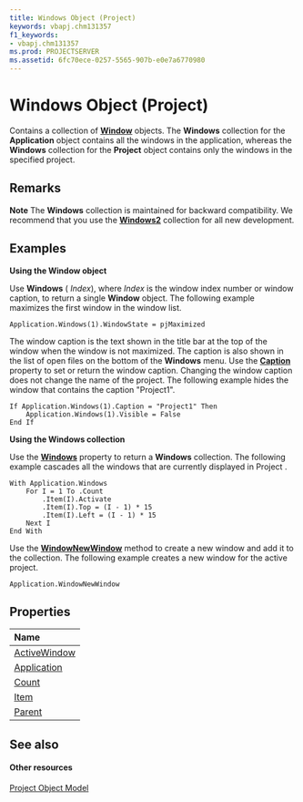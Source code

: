 ```yaml
---
title: Windows Object (Project)
keywords: vbapj.chm131357
f1_keywords:
- vbapj.chm131357
ms.prod: PROJECTSERVER
ms.assetid: 6fc70ece-0257-5565-907b-e0e7a6770980
---
```



# Windows Object (Project)

Contains a collection of  **[Window](window-object-project.md)** objects. The **Windows** collection for the **Application** object contains all the windows in the application, whereas the **Windows** collection for the **Project** object contains only the windows in the specified project.
 


## Remarks


 **Note**  The  **Windows** collection is maintained for backward compatibility. We recommend that you use the **[Windows2](windows2-object-project.md)** collection for all new development.
 


## Examples

 **Using the Window object**
 

 
Use  **Windows** ( _Index_), where  _Index_ is the window index number or window caption, to return a single **Window** object. The following example maximizes the first window in the window list.
 

 



```
Application.Windows(1).WindowState = pjMaximized
```

The window caption is the text shown in the title bar at the top of the window when the window is not maximized. The caption is also shown in the list of open files on the bottom of the  **Windows** menu. Use the **[Caption](application-caption-property-project.md)** property to set or return the window caption. Changing the window caption does not change the name of the project. The following example hides the window that contains the caption "Project1".
 

 



```
If Application.Windows(1).Caption = "Project1" Then  
    Application.Windows(1).Visible = False  
End If
```

 **Using the Windows collection**
 

 
Use the  **[Windows](application-windows-property-project.md)** property to return a **Windows** collection. The following example cascades all the windows that are currently displayed in Project .
 

 



```
With Application.Windows  
    For I = 1 To .Count  
        .Item(I).Activate  
        .Item(I).Top = (I - 1) * 15  
        .Item(I).Left = (I - 1) * 15  
    Next I  
End With
```

Use the  **[WindowNewWindow](application-windownewwindow-method-project.md)** method to create a new window and add it to the collection. The following example creates a new window for the active project.
 

 



```
Application.WindowNewWindow
```


## Properties



|**Name**|
|:-----|
|[ActiveWindow](windows-activewindow-property-project.md)|
|[Application](windows-application-property-project.md)|
|[Count](windows-count-property-project.md)|
|[Item](windows-item-property-project.md)|
|[Parent](windows-parent-property-project.md)|

## See also


#### Other resources


 
[Project Object Model](http://msdn.microsoft.com/library/project-object-model%28Office.15%29.aspx)
